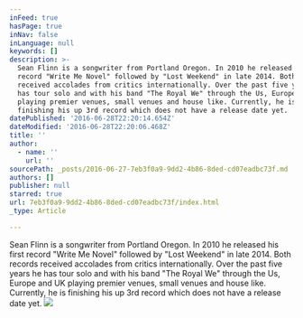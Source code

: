 ```yaml
---
inFeed: true
hasPage: true
inNav: false
inLanguage: null
keywords: []
description: >-
  Sean Flinn is a songwriter from Portland Oregon. In 2010 he released his first
  record "Write Me Novel" followed by "Lost Weekend" in late 2014. Both records
  received accolades from critics internationally. Over the past five years he
  has tour solo and with his band "The Royal We" through the Us, Europe and UK
  playing premier venues, small venues and house like. Currently, he is
  finishing his up 3rd record which does not have a release date yet.
datePublished: '2016-06-28T22:20:14.654Z'
dateModified: '2016-06-28T22:20:06.468Z'
title: ''
author:
  - name: ''
    url: ''
sourcePath: _posts/2016-06-27-7eb3f0a9-9dd2-4b86-8ded-cd07eadbc73f.md
authors: []
publisher: null
starred: true
url: 7eb3f0a9-9dd2-4b86-8ded-cd07eadbc73f/index.html
_type: Article

---
```

Sean Flinn is a songwriter from Portland Oregon. In 2010 he released his first record "Write Me Novel" followed by "Lost Weekend" in late 2014\. Both records received accolades from critics internationally. Over the past five years he has tour solo and with his band "The Royal We" through the Us, Europe and UK playing premier venues, small venues and house like. Currently, he is finishing his up 3rd record which does not have a release date yet.
![](https://the-grid-user-content.s3-us-west-2.amazonaws.com/c1734741-a362-44fa-9af8-ef04f81e07e7.jpg)